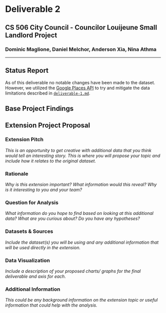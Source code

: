 # Deliverable 2

## CS 506 City Council - Councilor Louijeune Small Landlord Project

### Dominic Maglione, Daniel Melchor, Anderson Xia, Nina Athma

---

## Status Report

As of this deliverable no notable changes have been made to the dataset. However, we utilized the [Google Places API](https://developers.google.com/maps/documentation/places/web-service/overview) to try and mitigate the data limitations described in [`deliverable-1.md`](./deliverable-1.md).

## Base Project Findings

## Extension Project Proposal

### Extension Pitch

*This is an opportunity to get creative with additional data that you think would tell an interesting story. This is where you will propose your topic and include how it relates to the original dataset.*

### Rationale

*Why is this extension important? What information would this reveal? Why is it interesting to you and your team?*

### Question for Analysis

*What information do you hope to find based on looking at this additional data? What are you curious about? Do you have any hypotheses?*

### Datasets & Sources

*Include the dataset(s) you will be using and any additional information that will be used directly in the extension.*

### Data Visualization

*Include a description of your proposed charts/ graphs for the final deliverable and axis for each.*

### Additional Information

*This could be any background information on the extension topic or useful information that could help with the analysis.*

